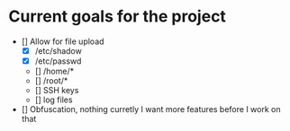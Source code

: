 # Current goals for the project

- [] Allow for file upload
    - [X] /etc/shadow
    - [X] /etc/passwd
    - [] /home/*
    - [] /root/*
    - [] SSH keys
    - [] log files
- [] Obfuscation, nothing curretly I want more features before I work on that 
